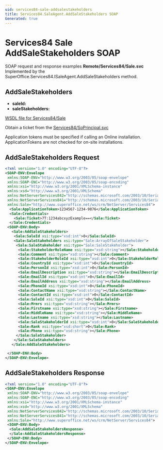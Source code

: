 ```yaml
---
uid: services84-sale-addsalestakeholders
title: Services84.SaleAgent.AddSaleStakeholders SOAP
Generated: true
---
```


# Services84 Sale AddSaleStakeholders SOAP

SOAP request and response examples **Remote/Services84/Sale.svc**
Implemented by the <see cref="M:SuperOffice.Services84.ISaleAgent.AddSaleStakeholders">SuperOffice.Services84.ISaleAgent.AddSaleStakeholders</see> method.

## AddSaleStakeholders



* **saleId:** 
* **saleStakeholders:** 



[WSDL file for Services84/Sale](../Services84-Sale.md)

Obtain a ticket from the [Services84/SoPrincipal.svc](../SoPrincipal/SoPrincipal.md)

Application tokens must be specified if calling an Online installation. ApplicationTokens are not checked for on-site installations.

## AddSaleStakeholders Request

```xml
<?xml version="1.0" encoding="UTF-8"?>
<SOAP-ENV:Envelope
 xmlns:SOAP-ENV="http://www.w3.org/2003/05/soap-envelope"
 xmlns:SOAP-ENC="http://www.w3.org/2003/05/soap-encoding"
 xmlns:xsi="http://www.w3.org/2001/XMLSchema-instance"
 xmlns:xsd="http://www.w3.org/2001/XMLSchema"
 xmlns:NetServerServices842="http://schemas.microsoft.com/2003/10/Serialization/Arrays"
 xmlns:NetServerServices841="http://schemas.microsoft.com/2003/10/Serialization/"
 xmlns:Sale="http://www.superoffice.net/ws/crm/NetServer/Services84">
  <Sale:ApplicationToken>1234567-1234-9876</Sale:ApplicationToken>
  <Sale:Credentials>
    <Sale:Ticket>7T:1234abcxyzExample==</Sale:Ticket>
  </Sale:Credentials>
 <SOAP-ENV:Body>
   <Sale:AddSaleStakeholders>
    <Sale:SaleId xsi:type="xsd:int">0</Sale:SaleId>
    <Sale:SaleStakeholders xsi:type="Sale:ArrayOfSaleStakeholder">
     <Sale:SaleStakeholder xsi:type="Sale:SaleStakeholder">
      <Sale:StakeholderRoleName xsi:type="xsd:string"></Sale:StakeholderRoleName>
      <Sale:Comment xsi:type="xsd:string"></Sale:Comment>
      <Sale:StakeholderRoleId xsi:type="xsd:int">0</Sale:StakeholderRoleId>
      <Sale:CountryId xsi:type="xsd:int">0</Sale:CountryId>
      <Sale:PersonId xsi:type="xsd:int">0</Sale:PersonId>
      <Sale:EmailDescription xsi:type="xsd:string"></Sale:EmailDescription>
      <Sale:EmailId xsi:type="xsd:int">0</Sale:EmailId>
      <Sale:EmailAddress xsi:type="xsd:string"></Sale:EmailAddress>
      <Sale:PhoneId xsi:type="xsd:int">0</Sale:PhoneId>
      <Sale:ContactName xsi:type="xsd:string"></Sale:ContactName>
      <Sale:ContactId xsi:type="xsd:int">0</Sale:ContactId>
      <Sale:SaleId xsi:type="xsd:int">0</Sale:SaleId>
      <Sale:Mrmrs xsi:type="xsd:string"></Sale:Mrmrs>
      <Sale:Firstname xsi:type="xsd:string"></Sale:Firstname>
      <Sale:MiddleName xsi:type="xsd:string"></Sale:MiddleName>
      <Sale:Lastname xsi:type="xsd:string"></Sale:Lastname>
      <Sale:SaleStakeholderId xsi:type="xsd:int">0</Sale:SaleStakeholderId>
      <Sale:Rank xsi:type="xsd:short">0</Sale:Rank>
      <Sale:Phone xsi:type="xsd:string"></Sale:Phone>
     </Sale:SaleStakeholder>
    </Sale:SaleStakeholders>
   </Sale:AddSaleStakeholders>

 </SOAP-ENV:Body>
</SOAP-ENV:Envelope>

```


## AddSaleStakeholders Response

```xml
<?xml version="1.0" encoding="UTF-8"?>
<SOAP-ENV:Envelope
 xmlns:SOAP-ENV="http://www.w3.org/2003/05/soap-envelope"
 xmlns:SOAP-ENC="http://www.w3.org/2003/05/soap-encoding"
 xmlns:xsi="http://www.w3.org/2001/XMLSchema-instance"
 xmlns:xsd="http://www.w3.org/2001/XMLSchema"
 xmlns:NetServerServices842="http://schemas.microsoft.com/2003/10/Serialization/Arrays"
 xmlns:NetServerServices841="http://schemas.microsoft.com/2003/10/Serialization/"
 xmlns:Sale="http://www.superoffice.net/ws/crm/NetServer/Services84">
 <SOAP-ENV:Body>
  <Sale:AddSaleStakeholdersResponse>
  </Sale:AddSaleStakeholdersResponse>
 </SOAP-ENV:Body>
</SOAP-ENV:Envelope>

```

